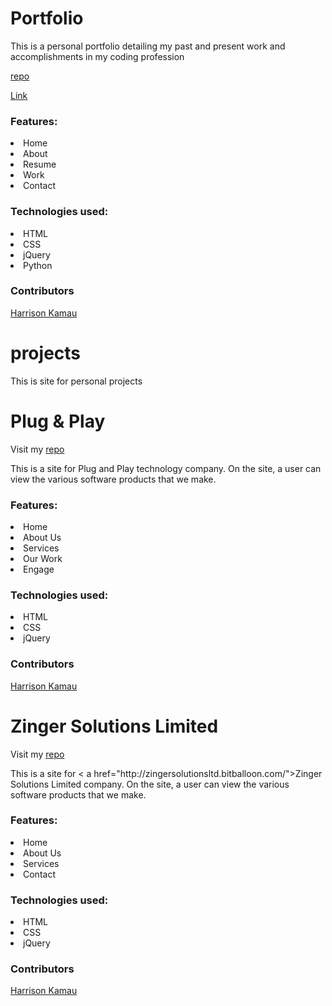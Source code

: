 <h1>Portfolio</h1>
<p>This is a personal portfolio detailing my past and present work and accomplishments in my coding profession</p>
<p><a href="https://github.com/Harrisonkamau/harrisonkamau"/>repo</a></p>
<p><a href="http://harrykamau.bitballoon.com/"/>Link</a></p>
<h3>Features:</h3>
<li>Home </li>
<li>About</li>
<li>Resume</li>
<li>Work</li>
<li>Contact</li>
<h3>Technologies used:</h3>
<li>HTML</li>
<li>CSS</li>
<li>jQuery</li>
<li>Python</li>

<h3>Contributors</h3>
<a href="https://github.com/Harrisonkamau/">Harrison Kamau</a>


# projects
<p>This is site for personal projects</p>
<h1>Plug & Play</h1>
<p>Visit my <a href="https://github.com/Harrisonkamau/plug-and-play"/>repo</a></p>
<p>This is a site for Plug and Play technology company. On the site, a user can view the various software products that we make.</p>
<h3>Features:</h3>
<li>Home </li>
<li>About Us</li>
<li>Services</li>
<li>Our Work</li>
<li>Engage</li>
<h3>Technologies used:</h3>
<li>HTML</li>
<li>CSS</li>
<li>jQuery</li>

<h3>Contributors</h3>
<a href="https://github.com/Harrisonkamau/">Harrison Kamau</a>


<h1>Zinger Solutions Limited</h1>
<p>Visit my <a href="https://github.com/Harrisonkamau/ZingerSolutions"/>repo</a></p>
<p>This is a site for < a href="http://zingersolutionsltd.bitballoon.com/">Zinger Solutions Limited</a> company. On the site, a user can view the various software products that we make.</p>
<h3>Features:</h3>
<li>Home </li>
<li>About Us</li>
<li>Services</li>
<li>Contact</li>

<h3>Technologies used:</h3>
<li>HTML</li>
<li>CSS</li>
<li>jQuery</li>

<h3>Contributors</h3>
<a href="https://github.com/Harrisonkamau/">Harrison Kamau</a>




